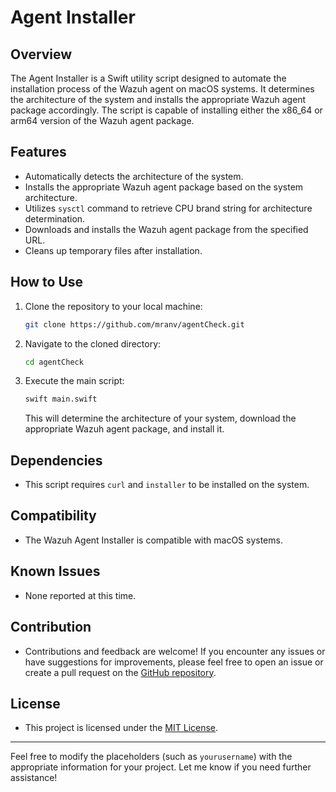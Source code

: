 # Agent Installer

## Overview
The Agent Installer is a Swift utility script designed to automate the installation process of the Wazuh agent on macOS systems. It determines the architecture of the system and installs the appropriate Wazuh agent package accordingly. The script is capable of installing either the x86_64 or arm64 version of the Wazuh agent package.

## Features
- Automatically detects the architecture of the system.
- Installs the appropriate Wazuh agent package based on the system architecture.
- Utilizes `sysctl` command to retrieve CPU brand string for architecture determination.
- Downloads and installs the Wazuh agent package from the specified URL.
- Cleans up temporary files after installation.

## How to Use
1. Clone the repository to your local machine:

    ```bash
    git clone https://github.com/mranv/agentCheck.git
    ```

2. Navigate to the cloned directory:

    ```bash
    cd agentCheck
    ```

3. Execute the main script:

    ```bash
    swift main.swift
    ```

    This will determine the architecture of your system, download the appropriate Wazuh agent package, and install it.

## Dependencies
- This script requires `curl` and `installer` to be installed on the system.

## Compatibility
- The Wazuh Agent Installer is compatible with macOS systems.

## Known Issues
- None reported at this time.

## Contribution
- Contributions and feedback are welcome! If you encounter any issues or have suggestions for improvements, please feel free to open an issue or create a pull request on the [GitHub repository](https://github.com/yourusername/wazuh-agent-installer).

## License
- This project is licensed under the [MIT License](LICENSE).

---
Feel free to modify the placeholders (such as `yourusername`) with the appropriate information for your project. Let me know if you need further assistance!
